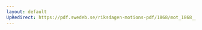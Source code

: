 ```yaml
---
layout: default
UpRedirect: https://pdf.swedeb.se/riksdagen-motions-pdf/1868/mot_1868__ak__00153/mot_1868__ak__00153_001.pdf
---
```

